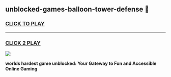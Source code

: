 
## unblocked-games-balloon-tower-defense 👋
<h3>
<a href="https://premium.freeplayer.one?title=unblocked-games-balloon-tower-defense&ref=14F">CLICK TO PLAY</a></h3>
<hr>

<h3>
<a href="https://premium.freeplayer.one?title=unblocked-games-balloon-tower-defense&ref=14F">CLICK 2 PLAY</a>
  
</h3>

<a href="https://premium.freeplayer.one?title=unblocked-games-balloon-tower-defense&ref=12F/"><img src="https://clearcache.store/games.png"></a>


**worlds hardest game unblocked: Your Gateway to Fun and Accessible Online Gaming**
